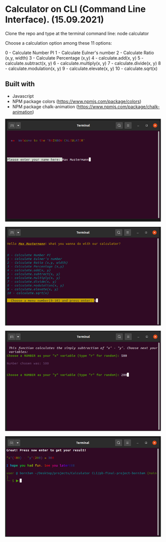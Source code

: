 # Calculator on CLI (Command Line Interface). (15.09.2021)

Clone the repo and type at the terminal command line: node calculator

Choose a calculation option among these 11 options:

0 - Calculate Number PI
1 - Calculate Eulner's number
2 - Calculate Ratio (x,y, width)
3 - Calculate Percentage (x,y)
4 - calculate.add(x, y)
5 - calculate.subtract(x, y)
6 - calculate.multiply(x, y)
7 - calculate.divide(x, y)
8 - calculate.modulation(x, y)
9 - calculate.elevate(x, y)
10 - calculate.sqrt(x)

## Built with

- Javascript
- NPM package colors (https://www.npmjs.com/package/colors)
- NPM package chalk-animation (https://www.npmjs.com/package/chalk-animation)

![](./calculator-1.png)

![](./calculator-2.png)

![](./calculator-3.png)

![](./calculator-4.png)
